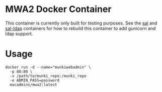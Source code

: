 # MWA2 Docker Container

This container is currently only built for testing purposes.
See the [sal](https://github.com/salopensource/sal) and [sal-ldap](https://github.com/macadmins/sal-ldap) containers for how to rebuild this container to add gunicorn and ldap support.


# Usage

```
docker run -d --name="munkiwebadmin" \
  -p 80:80 \
  -v /path/to/munki_repo:/munki_repo
  -e ADMIN_PASS=password
  macadmins/mwa2:latest
```

